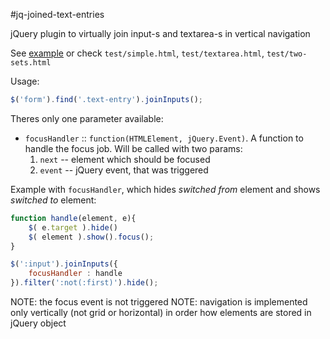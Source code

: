 #jq-joined-text-entries

jQuery plugin to virtually join input-s and textarea-s in vertical navigation

See [example](http://kosich.github.io/jq-joined-text-entries/) or check `test/simple.html`, `test/textarea.html`, `test/two-sets.html`

Usage:

```javascript
$('form').find('.text-entry').joinInputs();
```

Theres only one parameter available: 
- `focusHandler` :: `function(HTMLElement, jQuery.Event)`. A function to handle the focus job. Will be called with two params:
    1. `next` -- element which should be focused
    2. `event` -- jQuery event, that was triggered

Example with `focusHandler`, which hides *switched from* element and shows *switched to* element:

```javascript
function handle(element, e){
    $( e.target ).hide()
    $( element ).show().focus();
}

$(':input').joinInputs({
    focusHandler : handle
}).filter(':not(:first)').hide();
```

NOTE: the focus event is not triggered
NOTE: navigation is implemented only vertically (not grid or horizontal) in order how elements are stored in jQuery object
